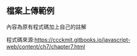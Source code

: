 ## 檔案上傳範例

內容為原有程式碼加上自己的註解

程式碼來源:https://ccckmit.gitbooks.io/javascript-web/content/ch7/chapter7.html
